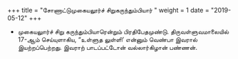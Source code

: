 ﻿+++
title = "சோணாட்டுமுகையலூர்ச் சிறுகருந்தும்பியார்  "
weight = 1
date = "2019-05-12"
+++


- முகையலுார்ச் சிறு கருந்தும்பியாரென்றும் பிரதிபேதமுண்டு. திருவள்ளுவமாலையில் 17-ஆம் செய்யுளாகிய, “உள்ளுத லுள்ளி’ என்னும் வெண்பா இவரால் இயற்றப்பெற்றது. இவராற் பாடப்பட்டோன் வல்லார்கிழான் பண்ணன். 
  
